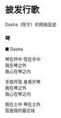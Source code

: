 # 披发行歌
Dasha（陈宁）的网络足迹

### 琴

■ Dasha

琴在怀中 弦在手中  
我在琴之外  
我心在琴之内

手放开弦 身离开琴  
我在琴之外  
我心在琴之内

我在土中 琴在土外  
弦是我的墓志铭